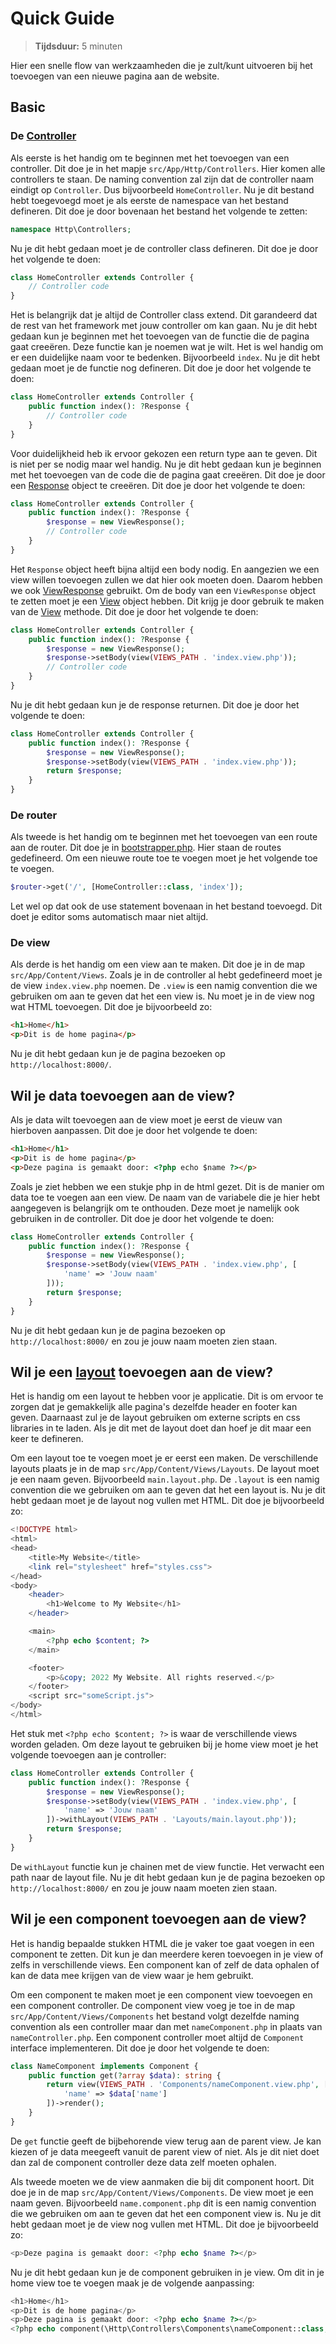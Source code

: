 # Quick Guide
> **Tijdsduur:** 5 minuten

Hier een snelle flow van werkzaamheden die je zult/kunt uitvoeren bij het toevoegen van een nieuwe pagina aan de website.

## Basic
### De [Controller](./MVCCore.md#controller)
Als eerste is het handig om te beginnen met het toevoegen van een controller. Dit doe je in het mapje `src/App/Http/Controllers`. Hier komen alle controllers te staan. De naming convention zal zijn dat de controller naam eindigt op `Controller`. Dus bijvoorbeeld `HomeController`. Nu je dit bestand hebt toegevoegd moet je als eerste de namespace van het bestand defineren. Dit doe je door bovenaan het bestand het volgende te zetten:
```php
namespace Http\Controllers;
```
Nu je dit hebt gedaan moet je de controller class defineren. Dit doe je door het volgende te doen:
```php
class HomeController extends Controller {
    // Controller code
}
```
Het is belangrijk dat je altijd de Controller class extend. Dit garandeerd dat de rest van het framework met jouw controller om kan gaan. Nu je dit hebt gedaan kun je beginnen met het toevoegen van de functie die de pagina gaat creeëren. Deze functie kan je noemen wat je wilt. Het is wel handig om er een duidelijke naam voor te bedenken. Bijvoorbeeld `index`. Nu je dit hebt gedaan moet je de functie nog defineren. Dit doe je door het volgende te doen:
```php
class HomeController extends Controller {
    public function index(): ?Response {
        // Controller code
    }
}
```
Voor duidelijkheid heb ik ervoor gekozen een return type aan te geven. Dit is niet per se nodig maar wel handig. Nu je dit hebt gedaan kun je beginnen met het toevoegen van de code die de pagina gaat creeëren. Dit doe je door een [Response](./MVCCore.md#response) object te creeëren. Dit doe je door het volgende te doen:
```php
class HomeController extends Controller {
    public function index(): ?Response {
        $response = new ViewResponse();
        // Controller code
    }
}
```
Het `Response` object heeft bijna altijd een body nodig. En aangezien we een view willen toevoegen zullen we dat hier ook moeten doen. Daarom hebben we ook [ViewResponse](./MVCCore.md#viewresponse) gebruikt. Om de body van een `ViewResponse` object te zetten moet je een [View](./MVCCore.md#view) object hebben. Dit krijg je door gebruik te maken van de [View](./MVCCore.md#view) methode. Dit doe je door het volgende te doen:
```php
class HomeController extends Controller {
    public function index(): ?Response {
        $response = new ViewResponse();
        $response->setBody(view(VIEWS_PATH . 'index.view.php'));
        // Controller code
    }
}
```
Nu je dit hebt gedaan kun je de response returnen. Dit doe je door het volgende te doen:
```php
class HomeController extends Controller {
    public function index(): ?Response {
        $response = new ViewResponse();
        $response->setBody(view(VIEWS_PATH . 'index.view.php'));
        return $response;
    }
}
```


### De router
Als tweede is het handig om te beginnen met het toevoegen van een route aan de router. Dit doe je in [bootstrapper.php](../../src/App/bootstrapper.php). Hier staan de routes gedefineerd. Om een nieuwe route toe te voegen moet je het volgende toe te voegen.
```php
$router->get('/', [HomeController::class, 'index']);
```
Let wel op dat ook de use statement bovenaan in het bestand toevoegd. Dit doet je editor soms automatisch maar niet altijd.

### De view
Als derde is het handig om een view aan te maken. Dit doe je in de map `src/App/Content/Views`. Zoals je in de controller al hebt gedefineerd moet je de view `index.view.php` noemen. De `.view` is een namig convention die we gebruiken om aan te geven dat het een view is. Nu moet je in de view nog wat HTML toevoegen. Dit doe je bijvoorbeeld zo:
```html
<h1>Home</h1>
<p>Dit is de home pagina</p>
```
Nu je dit hebt gedaan kun je de pagina bezoeken op `http://localhost:8000/`.

## Wil je data toevoegen aan de view?
Als je data wilt toevoegen aan de view moet je eerst de vieuw van hierboven aanpassen. Dit doe je door het volgende te doen:
```html
<h1>Home</h1>
<p>Dit is de home pagina</p>
<p>Deze pagina is gemaakt door: <?php echo $name ?></p>
```
Zoals je ziet hebben we een stukje php in de html gezet. Dit is de manier om data toe te voegen aan een view. De naam van de variabele die je hier hebt aangegeven is belangrijk om te onthouden. Deze moet je namelijk ook gebruiken in de controller. Dit doe je door het volgende te doen:
```php
class HomeController extends Controller {
    public function index(): ?Response {
        $response = new ViewResponse();
        $response->setBody(view(VIEWS_PATH . 'index.view.php', [
            'name' => 'Jouw naam'
        ]));
        return $response;
    }
}
```
Nu je dit hebt gedaan kun je de pagina bezoeken op `http://localhost:8000/` en zou je jouw naam moeten zien staan.

## Wil je een [layout](./MVCCore.md#view) toevoegen aan de view?
Het is handig om een layout te hebben voor je applicatie. Dit is om ervoor te zorgen dat je gemakkelijk alle pagina's dezelfde header en footer kan geven. Daarnaast zul je de layout gebruiken om externe scripts en css libraries in te laden. Als je dit met de layout doet dan hoef je dit maar een keer te defineren.

Om een layout toe te voegen moet je er eerst een maken. De verschillende layouts plaats je in de map `src/App/Content/Views/Layouts`. De layout moet je een naam geven. Bijvoorbeeld `main.layout.php`. De `.layout` is een namig convention die we gebruiken om aan te geven dat het een layout is. Nu je dit hebt gedaan moet je de layout nog vullen met HTML. Dit doe je bijvoorbeeld zo:
```php
<!DOCTYPE html>
<html>
<head>
    <title>My Website</title>
    <link rel="stylesheet" href="styles.css">
</head>
<body>
    <header>
        <h1>Welcome to My Website</h1>
    </header>

    <main>
        <?php echo $content; ?>
    </main>

    <footer>
        <p>&copy; 2022 My Website. All rights reserved.</p>
    </footer>
    <script src="someScript.js">
</body>
</html>
```
Het stuk met `<?php echo $content; ?>` is waar de verschillende views worden geladen. Om deze layout te gebruiken bij je home view moet je het volgende toevoegen aan je controller:
```php
class HomeController extends Controller {
    public function index(): ?Response {
        $response = new ViewResponse();
        $response->setBody(view(VIEWS_PATH . 'index.view.php', [
            'name' => 'Jouw naam'
        ])->withLayout(VIEWS_PATH . 'Layouts/main.layout.php'));
        return $response;
    }
}
```
De `withLayout` functie kun je chainen met de view functie. Het verwacht een path naar de layout file. Nu je dit hebt gedaan kun je de pagina bezoeken op `http://localhost:8000/` en zou je jouw naam moeten zien staan.

## Wil je een component toevoegen aan de view?
Het is handig bepaalde stukken HTML die je vaker toe gaat voegen in een component te zetten. Dit kun je dan meerdere keren toevoegen in je view of zelfs in verschillende views. Een component kan of zelf de data ophalen of kan de data mee krijgen van de view waar je hem gebruikt.

Om een component te maken moet je een component view toevoegen en een component controller. De component view voeg je toe in de map `src/App/Content/Views/Components` het bestand volgt dezelfde naming convention als een controller maar dan met `nameComponent.php` in plaats van `nameController.php`. Een component controller moet altijd de `Component` interface implementeren. Dit doe je door het volgende te doen:
```php
class NameComponent implements Component {
    public function get(?array $data): string {
        return view(VIEWS_PATH . 'Components/nameComponent.view.php', [
            'name' => $data['name']
        ])->render();
    }
}
```
De `get` functie geeft de bijbehorende view terug aan de parent view. Je kan kiezen of je data meegeeft vanuit de parent view of niet. Als je dit niet doet dan zal de component controller deze data zelf moeten ophalen.

Als tweede moeten we de view aanmaken die bij dit component hoort. Dit doe je in de map `src/App/Content/Views/Components`. De view moet je een naam geven. Bijvoorbeeld `name.component.php` dit is een namig convention die we gebruiken om aan te geven dat het een component view is. Nu je dit hebt gedaan moet je de view nog vullen met HTML. Dit doe je bijvoorbeeld zo:
```php
<p>Deze pagina is gemaakt door: <?php echo $name ?></p>
```
Nu je dit hebt gedaan kun je de component gebruiken in je view. Om dit in je home view toe te voegen maak je de volgende aanpassing:
```php
<h1>Home</h1>
<p>Dit is de home pagina</p>
<p>Deze pagina is gemaakt door: <?php echo $name ?></p>
<?php echo component(\Http\Controllers\Components\nameComponent::class, "Jarne") ?>
```